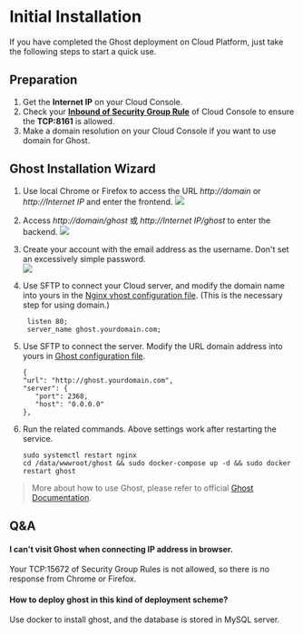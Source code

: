 # Initial Installation

If you have completed the Ghost deployment on Cloud Platform, just take the following steps to start a quick use.

## Preparation

1. Get the **Internet IP** on your Cloud Console.
2. Check your **[Inbound of Security Group Rule](https://support.websoft9.com/docs/faq/tech-instance.html)** of Cloud Console to ensure the **TCP:8161** is allowed.
3. Make a domain resolution on your Cloud Console if you want to use domain for Ghost.

## Ghost Installation Wizard

1. Use local Chrome or Firefox to access the URL *http://domain* or *http://Internet IP* and enter the frontend.
   ![](http://libs.websoft9.com/Websoft9/DocsPicture/en/ghost/ghost-bootpage-websoft9.png)

2. Access *http://domain/ghost* 或 *http://Internet IP/ghost* to enter the backend.
   ![](https://libs.websoft9.com/Websoft9/DocsPicture/en/ghost/ghost-register001-websoft9.png)

3. Create your account with the email address as the username. Don't set an excessively simple password.  
   ![]( https://libs.websoft9.com/Websoft9/DocsPicture/en/ghost/ghost-register002-websoft9.png )

4. Use SFTP to connect your Cloud server, and modify the domain name into yours in the [Nginx vhost configuration file](/stack-components.md#nginx). (This is the necessary step for using domain.)
   ```
    listen 80;
    server_name ghost.yourdomain.com;
   ```

5. Use SFTP to connect the server. Modify the URL domain address into yours in [Ghost configuration file](/stack-components.md#ghost).
   ```
   {
   "url": "http://ghost.yourdomain.com",
   "server": {
      "port": 2368,
      "host": "0.0.0.0"
   },
   ```
6. Run the related commands. Above settings work after restarting the service.
   ```
   sudo systemctl restart nginx
   cd /data/wwwroot/ghost && sudo docker-compose up -d && sudo docker restart ghost
   ```
   
> More about how to use Ghost, please refer to official [Ghost Documentation](https://docs.ghost.org/docs).

## Q&A

#### I can't visit Ghost when connecting IP address in browser.

Your TCP:15672 of Security Group Rules is not allowed, so there is no response from Chrome or Firefox.

#### How to deploy ghost in this kind of deployment scheme?

Use docker to install ghost, and the database is stored in MySQL server.